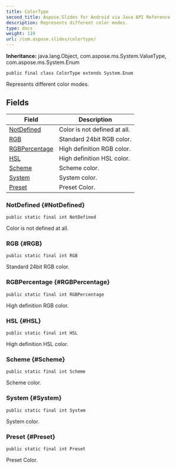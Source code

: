 ```yaml
---
title: ColorType
second_title: Aspose.Slides for Android via Java API Reference
description: Represents different color modes.
type: docs
weight: 119
url: /com.aspose.slides/colortype/
---
```

**Inheritance:**
java.lang.Object, com.aspose.ms.System.ValueType, com.aspose.ms.System.Enum
```
public final class ColorType extends System.Enum
```

Represents different color modes.
## Fields

| Field | Description |
| --- | --- |
| [NotDefined](#NotDefined) | Color is not defined at all. |
| [RGB](#RGB) | Standard 24bit RGB color. |
| [RGBPercentage](#RGBPercentage) | High definition RGB color. |
| [HSL](#HSL) | High definition HSL color. |
| [Scheme](#Scheme) | Scheme color. |
| [System](#System) | System color. |
| [Preset](#Preset) | Preset Color. |
### NotDefined {#NotDefined}
```
public static final int NotDefined
```


Color is not defined at all.

### RGB {#RGB}
```
public static final int RGB
```


Standard 24bit RGB color.

### RGBPercentage {#RGBPercentage}
```
public static final int RGBPercentage
```


High definition RGB color.

### HSL {#HSL}
```
public static final int HSL
```


High definition HSL color.

### Scheme {#Scheme}
```
public static final int Scheme
```


Scheme color.

### System {#System}
```
public static final int System
```


System color.

### Preset {#Preset}
```
public static final int Preset
```


Preset Color.

